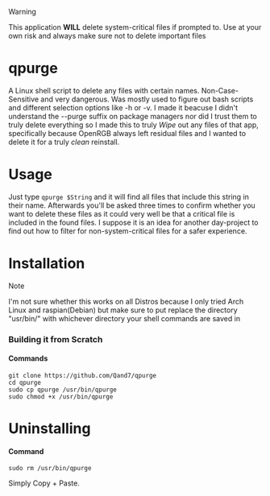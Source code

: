 > [!WARNING]
> This application **WILL** delete system-critical files if prompted to. Use at your own risk and always make sure not to delete important files

# qpurge
A Linux shell script to delete any files with certain names. Non-Case-Sensitive and very dangerous. Was mostly used to figure out bash scripts and different selection options like -h or -v. I made it beacuse I didn't understand the --purge suffix on package managers nor did I trust them to truly delete everything so I made this to truly *Wipe* out any files of that app, specifically because OpenRGB always left residual files and I wanted to delete it for a truly *clean* reinstall.

# Usage
Just type ```qpurge $String``` and it will find all files that include this string in their name. Afterwards you'll be asked three times to confirm whether you want to delete these files as it could very well be that a critical file is included in the found files. I suppose it is an idea for another day-project to find out how to filter for non-system-critical files for a safer experience.

# Installation

> [!NOTE]
> I'm not sure whether this works on all Distros because I only tried Arch Linux and raspian(Debian) but make sure to put replace the directory "usr/bin/" with whichever directory your shell commands are saved in

### Building it from Scratch
#### Commands
```shell
git clone https://github.com/Qand7/qpurge
cd qpurge
sudo cp qpurge /usr/bin/qpurge
sudo chmod +x /usr/bin/qpurge
```

# Uninstalling
#### Command
```shell
sudo rm /usr/bin/qpurge
```
Simply Copy + Paste.
